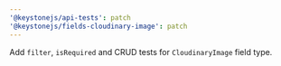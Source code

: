 ```yaml
---
'@keystonejs/api-tests': patch
'@keystonejs/fields-cloudinary-image': patch
---
```


Add `filter`, `isRequired` and CRUD tests for `CloudinaryImage` field type.
